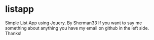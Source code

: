 # listapp
Simple List App using Jquery. By Sherman33
If you want to say me something about anything you have my email on github in the left side.
Thanks!
